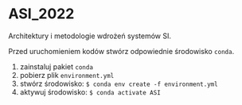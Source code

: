 # ASI_2022
 Architektury i metodologie wdrożeń systemów SI. 

Przed uruchomieniem kodów stwórz odpowiednie środowisko `conda`.

1. zainstaluj pakiet `conda`
2. pobierz plik `environment.yml`
3. stwórz środowisko: `$ conda env create -f environment.yml`
4. aktywuj środowisko: `$ conda activate ASI`

